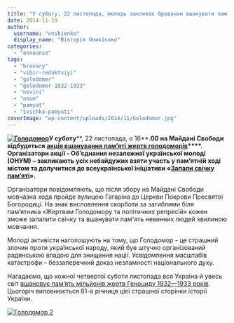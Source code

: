 ```yaml
---
title: "У суботу, 22 листопада, молодь закликає бровачан вшанувати пам'ять жертв Голодомору"
date: 2014-11-19
author: 
  username: "onikienko"
  display_name: "Вікторія Оникієнко"
categories: 
  - "announce"
tags: 
  - "brovary"
  - "vibir-redaktsiyi"
  - "golodomor"
  - "golodomor-1932-1933"
  - "novini"
  - "onum"
  - "pamyat"
  - "svichka-pamyati"
coverImage: "wp-content/uploads/2014/11/Golodomor.jpg"
---
```


**[![Голодомор](https://mpz.brovary.org/wp-content/uploads/2014/11/Golodomor.jpg)](https://mpz.brovary.org/wp-content/uploads/2014/11/Golodomor.jpg)У суботу****, 22 листопада, о 16**.**00 на Майдані Свободи відбудеться [акція вшанування пам’**яті жертв голодоморів**](https://vk.com/event79767231)****. Організатори акції - Об’єднання незалежної української молоді (ОНУМ) – закликають усіх небайдужих взяти участь у пам’ятній ході містом та долучитися до всеукраїнської ініціативи «[Запали свічку пам’яті](http://www.pravda.com.ua/news/2014/11/17/7044503/)».**

Організатори повідомляють, що після збору на Майдані Свободи мовчазна хода пройде вулицею Гагаріна до Церкви Покрови Пресвятої Богородиці. На знак висловлення скорботи за загиблими біля пам’ятника «Жертвам Голодомору та політичних репресій» кожен зможе запалити свічку та вшанувати пам'ять невинних людей хвилиною мовчання.

Молоді активісти наголошують на тому, що Голодомор - це страшний злочин проти української народу, який був штучно організований радянською владою для знищення нації. Усвідомлення масштабів катастрофи – беззаперечний доказ незламності національного духу.

Нагадаємо, що кожної четвертої суботи листопада вся Україна й увесь світ [вшановує пам’ять мільйонів жертв Геноциду 1932—1933 років](http://uk.wikipedia.org/wiki/%D0%94%D0%B5%D0%BD%D1%8C_%D0%BF%D0%B0%D0%BC'%D1%8F%D1%82%D1%96_%D0%B6%D0%B5%D1%80%D1%82%D0%B2_%D0%B3%D0%BE%D0%BB%D0%BE%D0%B4%D0%BE%D0%BC%D0%BE%D1%80%D1%96%D0%B2). Цьогоріч виповнюється 81-а річниця цієї страшної сторінки історії України.

[![Голодомор 2](https://mpz.brovary.org/wp-content/uploads/2014/11/Golodomor-2.jpg)](https://mpz.brovary.org/wp-content/uploads/2014/11/Golodomor-2.jpg)
